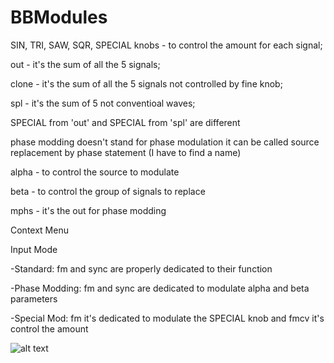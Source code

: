 # BBModules

SIN, TRI, SAW, SQR, SPECIAL knobs - to control the amount for each signal;

out - it's the sum of all the 5 signals;

clone - it's the sum of all the 5 signals not controlled by fine knob;

spl - it's the sum of 5 not conventioal waves;

SPECIAL from 'out' and SPECIAL from 'spl' are different

phase modding doesn't stand for phase modulation
it can be called source replacement by phase statement (I have to find a name)

alpha - to control the source to modulate

beta - to control the group of signals to replace

mphs - it's the out for phase modding

Context Menu

Input Mode

-Standard: fm and sync are properly dedicated to their function

-Phase Modding: fm and sync are dedicated to modulate alpha and beta parameters

-Special Mod: fm it's dedicated to modulate the SPECIAL knob and fmcv it's control the amount

![alt text](https://github.com/soulbridge/BBModules/blob/master/tt.png)
